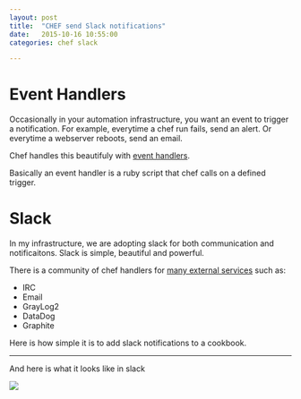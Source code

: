```yaml
---
layout: post
title:  "CHEF send Slack notifications"
date:   2015-10-16 10:55:00
categories: chef slack  

---
```


# Event Handlers

Occasionally in your automation infrastructure, you want an event to trigger a notification. For example, everytime a chef run fails, send an alert. Or everytime a webserver reboots, send an email. 

Chef handles this beautifuly with [event handlers](https://docs.chef.io/handlers.html). 

Basically an event handler is a ruby script that chef calls on a defined trigger. 

# Slack

In my infrastructure, we are adopting slack for both communication and notificaitons. Slack is simple, beautiful and powerful. 

There is a community of chef handlers for [many external services](https://docs.chef.io/handlers.html#community-handlers) such as: 

- IRC
- Email
- GrayLog2
- DataDog
- Graphite

Here is how simple it is to add slack notifications to a cookbook. 

<script src="https://gist.github.com/spuder/6723fec3729125a25264.js"></script>

---

And here is what it looks like in slack

![](https://www.dropbox.com/s/la1hsbbq22j3g0j/Screenshot%202015-10-16%2010.52.29.png?dl=1)


